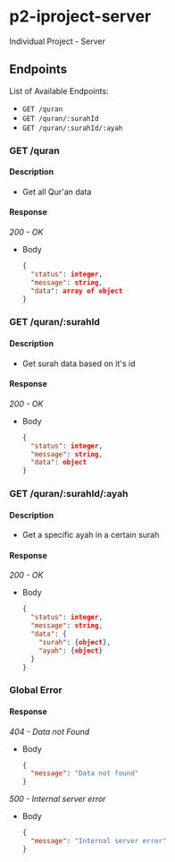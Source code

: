 # p2-iproject-server
Individual Project - Server


## Endpoints

List of Available Endpoints:
- `GET /quran`
- `GET /quran/:surahId`
- `GET /quran/:surahId/:ayah`

### GET /quran
#### Description
- Get all Qur'an data

#### Response 
_200 - OK_

- Body 
  ```json
  {
    "status": integer,
    "message": string,
    "data": array of object
  }
  ```

### GET /quran/:surahId
#### Description
- Get surah data based on it's id

#### Response
_200 - OK_

- Body
  ```json
  {
    "status": integer,
    "message": string,
    "data": object
  }
  ```

### GET /quran/:surahId/:ayah
#### Description
- Get a specific ayah in a certain surah

#### Response
_200 - OK_

- Body
  ```json
  {
    "status": integer,
    "message": string,
    "data": {
      "surah": {object},
      "ayah": {object}
    }
  }
  ```

### Global Error
#### Response
_404 - Data not Found_
- Body
  ```json
  {
    "message": "Data not found"
  }
  ```

_500 - Internal server error_
- Body
  ```json
  {
    "message": "Internal server error"
  }